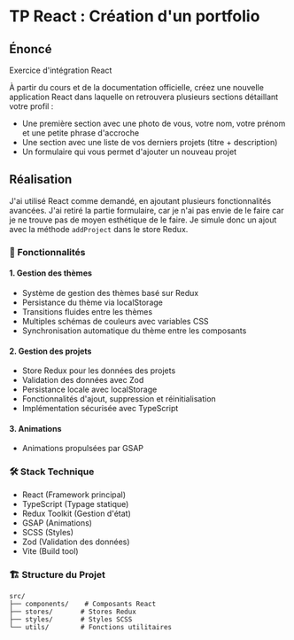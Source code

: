 # TP React : Création d'un portfolio

## Énoncé
Exercice d'intégration React

À partir du cours et de la documentation officielle, créez une nouvelle application React dans laquelle on retrouvera plusieurs sections détaillant votre profil :

- Une première section avec une photo de vous, votre nom, votre prénom et une petite phrase d'accroche
- Une section avec une liste de vos derniers projets (titre + description)
- Un formulaire qui vous permet d'ajouter un nouveau projet

## Réalisation

J'ai utilisé React comme demandé, en ajoutant plusieurs fonctionnalités avancées.
J'ai retiré la partie formulaire, car je n'ai pas envie de le faire car je ne trouve pas de moyen esthétique de le faire. Je simule donc un ajout avec la méthode `addProject` dans le store Redux.

### 🚀 Fonctionnalités

#### 1. Gestion des thèmes
- Système de gestion des thèmes basé sur Redux
- Persistance du thème via localStorage
- Transitions fluides entre les thèmes
- Multiples schémas de couleurs avec variables CSS
- Synchronisation automatique du thème entre les composants

#### 2. Gestion des projets
- Store Redux pour les données des projets
- Validation des données avec Zod
- Persistance locale avec localStorage
- Fonctionnalités d'ajout, suppression et réinitialisation
- Implémentation sécurisée avec TypeScript

#### 3. Animations
- Animations propulsées par GSAP

### 🛠 Stack Technique

- React (Framework principal)
- TypeScript (Typage statique)
- Redux Toolkit (Gestion d'état)
- GSAP (Animations)
- SCSS (Styles)
- Zod (Validation des données)
- Vite (Build tool)

### 🏗 Structure du Projet

```
src/
├── components/    # Composants React
├── stores/       # Stores Redux
├── styles/       # Styles SCSS
└── utils/        # Fonctions utilitaires
```
